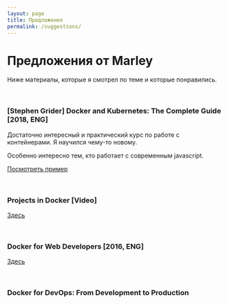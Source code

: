 ```yaml
---
layout: page
title: Предложения
permalink: /suggestions/
---
```


# Предложения от Marley

Ниже материалы, которые я смотрел по теме и которые понравились.

<br/>

### [Stephen Grider] Docker and Kubernetes: The Complete Guide [2018, ENG]

Достаточно интересный и практический курс по работе с контейнерами. Я научился чему-то новому. 

Особенно интересно тем, кто работает с современным javascript.

<a href="https://github.com/marley-nodejs/Docker-and-Kubernetes-The-Complete-Guide">Посмотреть пример</a>


<br/>

### Projects in Docker [Video]


<a href="https://github.com/marley-nodejs/Projects-in-Docker">Здесь</a>

<br/>

### Docker for Web Developers [2016, ENG]

<a href="https://bitbucket.org/marley-nodejs/docker-for-web-developers/">Здесь</a>

<br/>

### Docker for DevOps: From Development to Production